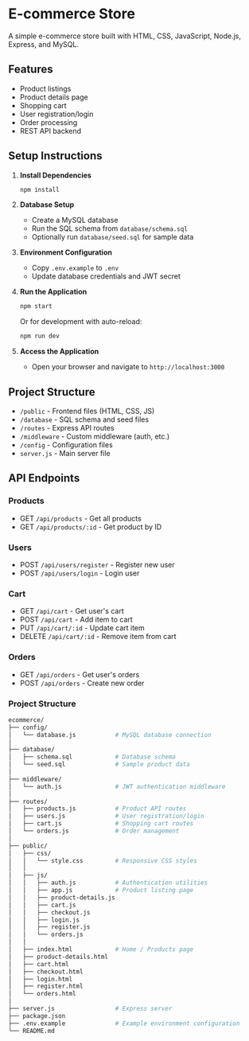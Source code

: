 # E-commerce Store

A simple e-commerce store built with HTML, CSS, JavaScript, Node.js, Express, and MySQL.

## Features

- Product listings
- Product details page
- Shopping cart
- User registration/login
- Order processing
- REST API backend

## Setup Instructions

1. **Install Dependencies**
   ```bash
   npm install
   ```

2. **Database Setup**
   - Create a MySQL database
   - Run the SQL schema from `database/schema.sql`
   - Optionally run `database/seed.sql` for sample data

3. **Environment Configuration**
   - Copy `.env.example` to `.env`
   - Update database credentials and JWT secret

4. **Run the Application**
   ```bash
   npm start
   ```
   Or for development with auto-reload:
   ```bash
   npm run dev
   ```

5. **Access the Application**
   - Open your browser and navigate to `http://localhost:3000`

## Project Structure

- `/public` - Frontend files (HTML, CSS, JS)
- `/database` - SQL schema and seed files
- `/routes` - Express API routes
- `/middleware` - Custom middleware (auth, etc.)
- `/config` - Configuration files
- `server.js` - Main server file

## API Endpoints

### Products
- GET `/api/products` - Get all products
- GET `/api/products/:id` - Get product by ID

### Users
- POST `/api/users/register` - Register new user
- POST `/api/users/login` - Login user

### Cart
- GET `/api/cart` - Get user's cart
- POST `/api/cart` - Add item to cart
- PUT `/api/cart/:id` - Update cart item
- DELETE `/api/cart/:id` - Remove item from cart

### Orders
- GET `/api/orders` - Get user's orders
- POST `/api/orders` - Create new order

### Project Structure
 ```bash
ecommerce/
├── config/
│   └── database.js           # MySQL database connection
│
├── database/
│   ├── schema.sql            # Database schema
│   └── seed.sql              # Sample product data
│
├── middleware/
│   └── auth.js               # JWT authentication middleware
│
├── routes/
│   ├── products.js           # Product API routes
│   ├── users.js              # User registration/login
│   ├── cart.js               # Shopping cart routes
│   └── orders.js             # Order management
│
├── public/
│   ├── css/
│   │   └── style.css         # Responsive CSS styles
│   │
│   ├── js/
│   │   ├── auth.js           # Authentication utilities
│   │   ├── app.js            # Product listing page
│   │   ├── product-details.js
│   │   ├── cart.js
│   │   ├── checkout.js
│   │   ├── login.js
│   │   ├── register.js
│   │   └── orders.js
│   │
│   ├── index.html            # Home / Products page
│   ├── product-details.html
│   ├── cart.html
│   ├── checkout.html
│   ├── login.html
│   ├── register.html
│   └── orders.html
│
├── server.js                 # Express server
├── package.json
├── .env.example              # Example environment configuration
└── README.md
   ```

